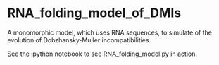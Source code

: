 # RNA_folding_model_of_DMIs
A monomorphic model, which uses RNA sequences, to simulate of the evolution of Dobzhansky-Muller incompatibilities.

See the ipython notebook to see RNA_folding_model.py in action.  
